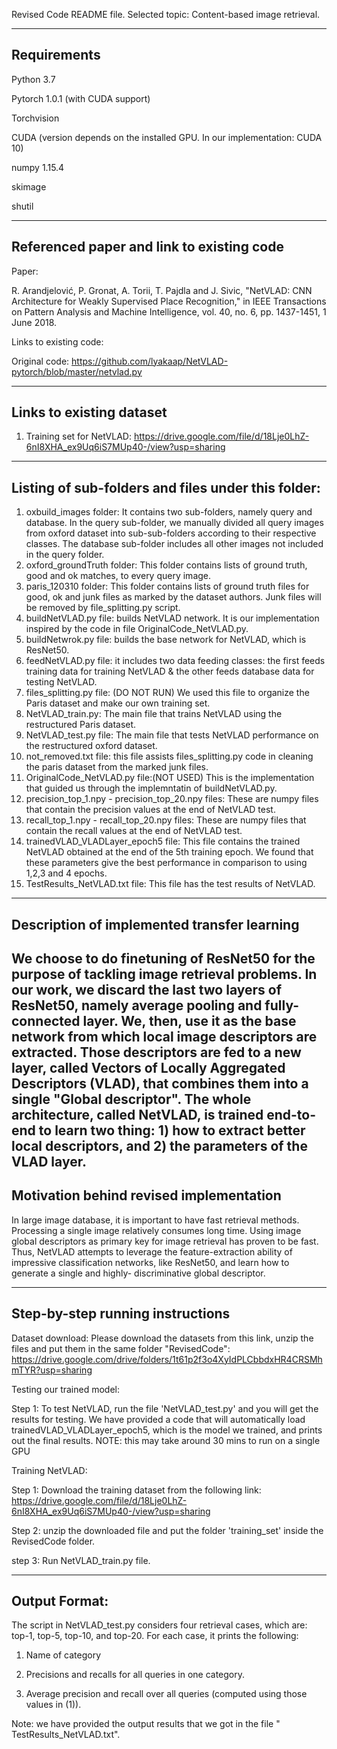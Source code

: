 ﻿Revised Code README file.
Selected topic: Content-based image retrieval.

-------------------------------------
  Requirements
-------------------------------------
Python 3.7

Pytorch 1.0.1 (with CUDA support)

Torchvision

CUDA (version depends on the installed GPU. In our implementation: CUDA 10)

numpy 1.15.4

skimage

shutil

----------------------------------------------
  Referenced paper and link to existing code
----------------------------------------------      

Paper:
 
 R. Arandjelović, P. Gronat, A. Torii, T. Pajdla and J. Sivic, "NetVLAD: CNN Architecture for Weakly Supervised Place Recognition," in IEEE Transactions on Pattern Analysis and Machine Intelligence, vol. 40, no. 6, pp. 1437-1451, 1 June 2018.

Links to existing code: 

Original code: https://github.com/lyakaap/NetVLAD-pytorch/blob/master/netvlad.py

-----------------------------------------
  Links to existing dataset
----------------------------------------- 

1) Training set for NetVLAD: https://drive.google.com/file/d/18Lje0LhZ-6nI8XHA_ex9Uq6iS7MUp40-/view?usp=sharing


-------------------------------------------------------
  Listing of sub-folders and files under this folder:
-------------------------------------------------------

1) oxbuild_images folder: It contains two sub-folders, namely query and database. In the query sub-folder, we manually divided all query images from oxford dataset into sub-sub-folders according to their respective classes. The database sub-folder includes all other images not included in the query folder.
2) oxford_groundTruth folder: This folder contains lists of ground truth, good and ok matches, to every query image. 
3) paris_120310 folder: This folder contains lists of ground truth files for good, ok and junk files as marked by the dataset authors. Junk files will be removed by file_splitting.py script. 
4) buildNetVLAD.py file: builds NetVLAD network. It is our implementation inspired by the code in file OriginalCode_NetVLAD.py.
5) buildNetwrok.py file: builds the base network for NetVLAD, which is ResNet50. 
6) feedNetVLAD.py  file: it includes two data feeding classes: the first feeds training data for training NetVLAD & the other feeds database data for testing NetVLAD.
7) files_splitting.py file: (DO NOT RUN) We used this file to organize the Paris dataset and make our own training set.
8) NetVLAD_train.py: The main file that trains NetVLAD using the restructured Paris dataset.
9) NetVLAD_test.py file:  The main file that tests NetVLAD performance on the restructured oxford dataset.
10) not_removed.txt file: this file assists files_splitting.py code in cleaning the paris dataset from the marked junk files.
11) OriginalCode_NetVLAD.py file:(NOT USED)   This is the implementation that guided us through the implemntatin of buildNetVLAD.py. 
12) precision_top_1.npy - precision_top_20.npy files:  These are numpy files that contain the precision values  at the end of NetVLAD test. 
13) recall_top_1.npy - recall_top_20.npy files: These are numpy files that contain the recall values at the end of NetVLAD test.  
14) trainedVLAD_VLADLayer_epoch5 file: This file contains the trained NetVLAD obtained at the end of the 5th training epoch. We found that these parameters give the best performance in comparison to using 1,2,3 and 4 epochs.
15) TestResults_NetVLAD.txt file: This file has the test results of NetVLAD.
---------------------------------------------------
  Description of implemented transfer learning
  -------------------------------------------------
We choose to do finetuning of ResNet50 for the purpose of tackling image retrieval problems.
In our work, we discard the last two layers of ResNet50, namely average pooling and fully-connected layer.
We, then, use it as the base network from which local image descriptors are extracted.
Those descriptors are fed to a new layer, called Vectors of Locally Aggregated Descriptors (VLAD), that combines them into a single "Global descriptor". 
The whole architecture, called NetVLAD, is trained end-to-end to learn two thing: 1) how to extract better local descriptors,
 and 2) the parameters of the VLAD layer.
--------------------------------------------------
  Motivation behind revised implementation
--------------------------------------------------
In large image database, it is important to have fast retrieval methods. Processing a single image relatively consumes long time.
Using image global descriptors as primary key for image retrieval has proven to be fast. Thus, NetVLAD attempts to leverage the
feature-extraction ability of impressive classification networks, like ResNet50, and learn how to generate a single and highly-
discriminative global descriptor.

--------------------------------------------------
 Step-by-step running instructions
--------------------------------------------------

Dataset download:
Please download the datasets from this link, unzip the files and put them in the same folder "RevisedCode":
https://drive.google.com/drive/folders/1t61p2f3o4XyIdPLCbbdxHR4CRSMhmTYR?usp=sharing 


Testing our trained model:

Step 1: To test NetVLAD, run the file 'NetVLAD_test.py' and you will get the results for testing. 
We have provided a code that will automatically load trainedVLAD_VLADLayer_epoch5, which is the model 
we trained, and prints out the final results. NOTE: this may take around 30 mins to run on a single GPU 

Training NetVLAD:

Step 1: Download the training dataset from the following link: https://drive.google.com/file/d/18Lje0LhZ-6nI8XHA_ex9Uq6iS7MUp40-/view?usp=sharing 

Step 2: unzip the downloaded file and put the folder 'training_set' inside the RevisedCode folder.

step 3: Run NetVLAD_train.py file. 


------------------------------------------------
 Output Format:
 -----------------------------------------------
 The script in NetVLAD_test.py considers four retrieval cases, which are: 
 top-1, top-5, top-10, and top-20. For each case, it prints the following:
 
 1) Name of category
 
 2) Precisions and recalls for all queries in one category.
 
 3) Average precision and recall over all queries (computed using those values in (1)).

Note: we have provided the output results that we got in the file " TestResults_NetVLAD.txt".
 
 
